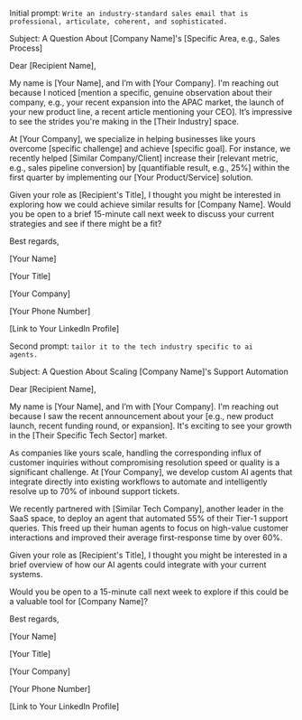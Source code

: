 Initial prompt:
<code>Write an industry-standard sales email that is professional, articulate, coherent, and sophisticated.
</code>

Subject: A Question About [Company Name]'s [Specific Area, e.g., Sales Process]

Dear [Recipient Name],

My name is [Your Name], and I’m with [Your Company]. I'm reaching out because I noticed [mention a specific, genuine observation about their company, e.g., your recent expansion into the APAC market, the launch of your new product line, a recent article mentioning your CEO]. It’s impressive to see the strides you're making in the [Their Industry] space.

At [Your Company], we specialize in helping businesses like yours overcome [specific challenge] and achieve [specific goal]. For instance, we recently helped [Similar Company/Client] increase their [relevant metric, e.g., sales pipeline conversion] by [quantifiable result, e.g., 25%] within the first quarter by implementing our [Your Product/Service] solution.

Given your role as [Recipient's Title], I thought you might be interested in exploring how we could achieve similar results for [Company Name]. Would you be open to a brief 15-minute call next week to discuss your current strategies and see if there might be a fit?

Best regards,

[Your Name]

[Your Title]

[Your Company]

[Your Phone Number]

[Link to Your LinkedIn Profile]

Second prompt:
<code>tailor it to the tech industry specific to ai agents.
</code>

Subject: A Question About Scaling [Company Name]'s Support Automation

Dear [Recipient Name],

My name is [Your Name], and I’m with [Your Company]. I'm reaching out because I saw the recent announcement about your [e.g., new product launch, recent funding round, or expansion]. It's exciting to see your growth in the [Their Specific Tech Sector] market.

As companies like yours scale, handling the corresponding influx of customer inquiries without compromising resolution speed or quality is a significant challenge. At [Your Company], we develop custom AI agents that integrate directly into existing workflows to automate and intelligently resolve up to 70% of inbound support tickets.

We recently partnered with [Similar Tech Company], another leader in the SaaS space, to deploy an agent that automated 55% of their Tier-1 support queries. This freed up their human agents to focus on high-value customer interactions and improved their average first-response time by over 60%.

Given your role as [Recipient's Title], I thought you might be interested in a brief overview of how our AI agents could integrate with your current systems.

Would you be open to a 15-minute call next week to explore if this could be a valuable tool for [Company Name]?

Best regards,

[Your Name]

[Your Title]

[Your Company]

[Your Phone Number]

[Link to Your LinkedIn Profile]
